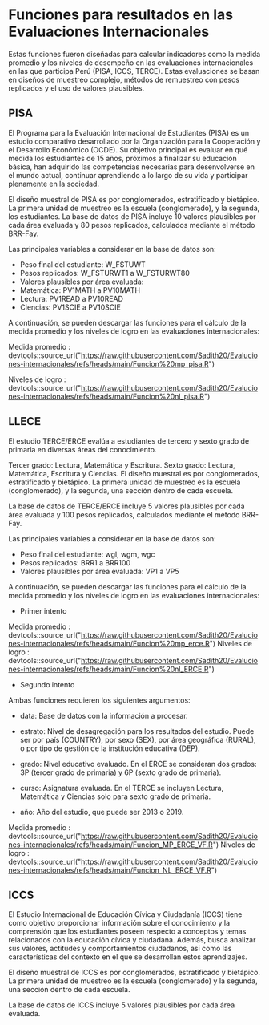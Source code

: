 # Funciones para resultados en las Evaluaciones Internacionales
Estas funciones fueron diseñadas para calcular indicadores como la medida promedio y los niveles de desempeño en las evaluaciones internacionales en las que participa Perú (PISA, ICCS, TERCE). 
Estas evaluaciones se basan en diseños de muestreo complejo, métodos de remuestreo con pesos replicados y el uso de valores plausibles.

## PISA
El Programa para la Evaluación Internacional de Estudiantes (PISA) es un estudio comparativo desarrollado por la Organización para la Cooperación y el Desarrollo Económico (OCDE). Su objetivo principal es evaluar en qué medida los estudiantes de 15 años, próximos a finalizar su educación básica, han adquirido las competencias necesarias para desenvolverse en el mundo actual, continuar aprendiendo a lo largo de su vida y participar plenamente en la sociedad.

El diseño muestral de PISA es por conglomerados, estratificado y bietápico. La primera unidad de muestreo es la escuela (conglomerado), y la segunda, los estudiantes. La base de datos de PISA incluye 10 valores plausibles por cada área evaluada y 80 pesos replicados, calculados mediante el método BRR-Fay.

Las principales variables a considerar en la base de datos son:

- Peso final del estudiante: W_FSTUWT
- Pesos replicados: W_FSTURWT1 a W_FSTURWT80
- Valores plausibles por área evaluada:
- Matemática: PV1MATH a PV10MATH
- Lectura: PV1READ a PV10READ
- Ciencias: PV1SCIE a PV10SCIE

A continuación, se pueden descargar las funciones para el cálculo de la medida promedio y los niveles de logro en las evaluaciones internacionales:

Medida promedio : devtools::source_url("https://raw.githubusercontent.com/Sadith20/Evaluciones-internacionales/refs/heads/main/Funcion%20mp_pisa.R")

Niveles de logro : devtools::source_url("https://raw.githubusercontent.com/Sadith20/Evaluciones-internacionales/refs/heads/main/Funcion%20nl_pisa.R")

 ## LLECE
El estudio TERCE/ERCE evalúa a estudiantes de tercero y sexto grado de primaria en diversas áreas del conocimiento.

Tercer grado: Lectura, Matemática y Escritura.
Sexto grado: Lectura, Matemática, Escritura y Ciencias.
El diseño muestral es por conglomerados, estratificado y bietápico. La primera unidad de muestreo es la escuela (conglomerado), y la segunda, una sección dentro de cada escuela.

La base de datos de TERCE/ERCE incluye 5 valores plausibles por cada área evaluada y 100 pesos replicados, calculados mediante el método BRR-Fay.

Las principales variables a considerar en la base de datos son:

- Peso final del estudiante: wgl, wgm, wgc
- Pesos replicados: BRR1 a BRR100
- Valores plausibles por área evaluada: VP1 a VP5

A continuación, se pueden descargar las funciones para el cálculo de la medida promedio y los niveles de logro en las evaluaciones internacionales:
- Primer intento
  
Medida promedio : devtools::source_url("https://raw.githubusercontent.com/Sadith20/Evaluciones-internacionales/refs/heads/main/Funcion%20mp_erce.R")
Niveles de logro : devtools::source_url("https://raw.githubusercontent.com/Sadith20/Evaluciones-internacionales/refs/heads/main/Funcion%20nl_ERCE.R")

 - Segundo intento
   
Ambas funciones requieren los siguientes argumentos:

* data: Base de datos con la información a procesar.

* estrato: Nivel de desagregación para los resultados del estudio. Puede ser por país (COUNTRY), por sexo (SEX), por área geográfica (RURAL), o por tipo de gestión de la institución educativa (DEP).

* grado: Nivel educativo evaluado. En el ERCE se consideran dos grados: 3P (tercer grado de primaria) y 6P (sexto grado de primaria).

* curso: Asignatura evaluada. En el TERCE se incluyen Lectura, Matemática y Ciencias solo para sexto grado de primaria.

* año: Año del estudio, que puede ser 2013 o 2019.

Medida promedio : devtools::source_url("https://raw.githubusercontent.com/Sadith20/Evaluciones-internacionales/refs/heads/main/Funcion_MP_ERCE_VF.R")
Niveles de logro : devtools::source_url("https://raw.githubusercontent.com/Sadith20/Evaluciones-internacionales/refs/heads/main/Funcion_NL_ERCE_VF.R")

 ## ICCS
El Estudio Internacional de Educación Cívica y Ciudadanía (ICCS) tiene como objetivo proporcionar información sobre el conocimiento y la comprensión que los estudiantes poseen respecto a conceptos y temas relacionados con la educación cívica y ciudadana. Además, busca analizar sus valores, actitudes y comportamientos ciudadanos, así como las características del contexto en el que se desarrollan estos aprendizajes.

El diseño muestral de ICCS es por conglomerados, estratificado y bietápico. La primera unidad de muestreo es la escuela (conglomerado) y la segunda, una sección dentro de cada escuela.

La base de datos de ICCS incluye 5 valores plausibles por cada área evaluada.
 
